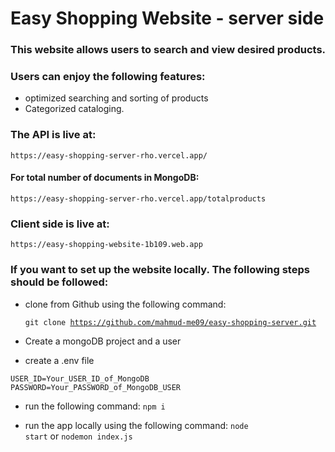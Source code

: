 # Easy Shopping Website - server side

### This website allows users to search and view desired products.

### Users can enjoy the following features:

- optimized searching and sorting of products
- Categorized cataloging.

### The API is live at: 
    https://easy-shopping-server-rho.vercel.app/

#### For total number of documents in MongoDB:
    https://easy-shopping-server-rho.vercel.app/totalproducts
    
### Client side is live at:
    https://easy-shopping-website-1b109.web.app

### If you want to set up the website locally. The following steps should be followed:

- clone from Github using the following command:

    <code>git clone https://github.com/mahmud-me09/easy-shopping-server.git</code>

- Create a mongoDB project and a user
- create a .env file

<code>USER_ID=Your_USER_ID_of_MongoDB
PASSWORD=Your_PASSWORD_of_MongoDB_USER</code>


- run the following command:
    <code>npm i</code>

- run the app locally using the following command:
    <code>node start</code> or <code>nodemon index.js</code>



